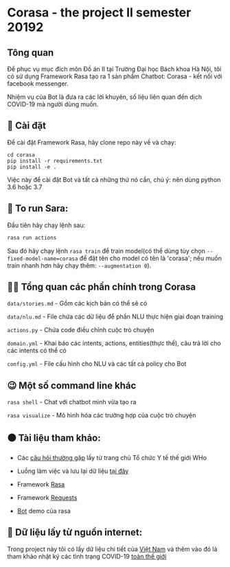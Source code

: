 # Corasa - the project II semester 20192

## Tông quan

Để phục vụ mục đích môn Đồ án II tại Trường Đại học Bách khoa Hà Nội, tôi có sử dụng Framework Rasa tạo ra 1 sản phẩm Chatbot: Corasa - kết nối với facebook messenger. 

Nhiệm vụ của Bot là đưa ra các lời khuyên, số liệu liên quan đến dịch COVID-19 mà người dùng muốn.

## 👷‍ Cài đặt

Để cài đặt Framework Rasa, hãy clone repo này về và chạy:

```
cd corasa
pip install -r requirements.txt
pip install -e .
```

Việc này để cài đặt Bot và tất cả những thứ nó cần, chú ý: nên dùng python 3.6 hoặc 3.7

## 🤖 To run Sara:

Đầu tiên hãy chạy lệnh sau:
```bash
rasa run actions
```

Sau đó hãy chạy lệnh `rasa train` để train model(có thể dùng tùy chọn `--fixed-model-name=corasa` để đặt tên cho model có tên là 'corasa'; nếu muốn train nhanh hơn hãy chạy thêm: `--augmentation 0`).


## 👩‍💻 Tổng quan các phần chính trong Corasa

`data/stories.md` - Gồm các kịch bản có thể sẽ có 

`data/nlu.md` - File chứa các dữ liệu để phần NLU thực hiện giai đoạn training

`actions.py` - Chứa code điều chỉnh cuộc trò chuyện

`domain.yml` - Khai báo các intents, actions, entities(thực thể), câu trả lời cho các intents có thể có

`config.yml` - File cấu hình cho NLU và các tất cả policy cho Bot

## 😉 Một số command line khác

`rasa shell` - Chat với chatbot mình vừa tạo ra

`rasa visualize` - Mô hình hóa các trường hợp của cuộc trò chuyện

## ⚫️ Tài liệu tham khảo:

- Các [câu hỏi thường gặp](https://www.who.int/news-room/q-a-detail/q-a-coronaviruses) lấy từ trang chủ Tổ chức Y tế thế giới WHo

- Luồng làm việc và lưu lại dữ liệu [tại đây](https://viblo.asia/p/tao-chatbot-tren-chatwork-tu-dong-giai-dap-thong-tin-ve-dich-covid-2020-924lJq9XZPM)

- Framework [Rasa](https://rasa.com)

- Framework [Requests](https://realpython.com/python-requests/)

- [Bot](https://github.com/RasaHQ/rasa-demo/) demo của rasa

## 🎁 Dữ liệu lấy từ nguồn internet:

Trong project này tôi có lấy dữ liệu chi tiết của [Việt Nam](https://corona.kompa.ai/)
và thêm vào đó là tham khảo nhật ký các tình trạng COVID-19 [toàn thế giới](https://github.com/CSSEGISandData/COVID-19)
